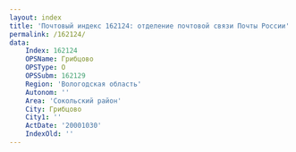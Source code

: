 ```yaml
---
layout: index
title: 'Почтовый индекс 162124: отделение почтовой связи Почты России'
permalink: /162124/
data:
    Index: 162124
    OPSName: Грибцово
    OPSType: О
    OPSSubm: 162129
    Region: 'Вологодская область'
    Autonom: ''
    Area: 'Сокольский район'
    City: Грибцово
    City1: ''
    ActDate: '20001030'
    IndexOld: ''
---
```

